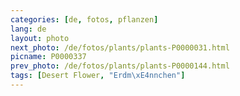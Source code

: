 ```yaml
---
categories: [de, fotos, pflanzen]
lang: de
layout: photo
next_photo: /de/fotos/plants/plants-P0000031.html
picname: P0000337
prev_photo: /de/fotos/plants/plants-P0000144.html
tags: [Desert Flower, "Erdm\xE4nnchen"]
---
```

